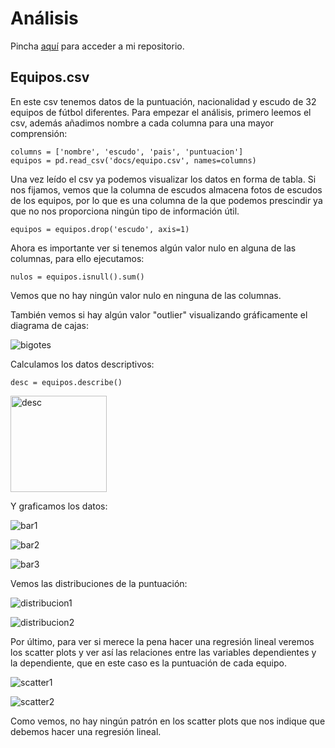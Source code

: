 # Análisis
Pincha [aquí](https://github.com/pelahumi/Api_Casas_Apuestas) para acceder a mi repositorio.

## Equipos.csv
En este csv tenemos datos de la puntuación, nacionalidad y escudo de 32 equipos de fútbol diferentes. Para empezar el análisis, primero leemos el csv, además añadimos nombre a cada columna para una mayor comprensión:

```
columns = ['nombre', 'escudo', 'pais', 'puntuacion']
equipos = pd.read_csv('docs/equipo.csv', names=columns)
```

Una vez leído el csv ya podemos visualizar los datos en forma de tabla. Si nos fijamos, vemos que la columna de escudos almacena fotos de escudos de los equipos, por lo que es una columna de la que podemos prescindir ya que no nos proporciona ningún tipo de información útil.

```
equipos = equipos.drop('escudo', axis=1)
```

Ahora es importante ver si tenemos algún valor nulo en alguna de las columnas, para ello ejecutamos:

```
nulos = equipos.isnull().sum()
```

Vemos que no hay ningún valor nulo en ninguna de las columnas. 

También vemos si hay algún valor "outlier" visualizando gráficamente el diagrama de cajas:

![bigotes](https://github.com/pelahumi/Api_Casas_Apuestas/assets/91721764/df2cc0d8-0e21-463a-8791-4fd742461431)


Calculamos los datos descriptivos:

```
desc = equipos.describe()
```

<img width="154" alt="desc" src="https://github.com/pelahumi/Api_Casas_Apuestas/assets/91721764/04557159-6fd2-46b9-988a-8a53515564b4">

Y graficamos los datos:

![bar1](https://github.com/pelahumi/Api_Casas_Apuestas/assets/91721764/9d7ecfad-beb9-469a-addd-0a23297ec4b9)

![bar2](https://github.com/pelahumi/Api_Casas_Apuestas/assets/91721764/721fc2ae-6ae7-48dd-b0f1-8d8dcccb87ab)

![bar3](https://github.com/pelahumi/Api_Casas_Apuestas/assets/91721764/369203f4-429f-471c-9128-28cf96eab862)

Vemos las distribuciones de la puntuación:

![distribucion1](https://github.com/pelahumi/Api_Casas_Apuestas/assets/91721764/1a9879f5-8c34-45ab-be65-572df01232a7)

![distribucion2](https://github.com/pelahumi/Api_Casas_Apuestas/assets/91721764/15473304-2daa-416a-9aa0-36fa06c16a70)

Por último, para ver si merece la pena hacer una regresión lineal veremos los scatter plots y ver así las relaciones entre las variables dependientes y la dependiente, que en este caso es la puntuación de cada equipo.

![scatter1](https://github.com/pelahumi/Api_Casas_Apuestas/assets/91721764/7551b522-b8bd-4481-b739-9253b8937215)

![scatter2](https://github.com/pelahumi/Api_Casas_Apuestas/assets/91721764/52cfb38e-70c0-413c-af6b-742166ad5319)

Como vemos, no hay ningún patrón en los scatter plots que nos indique que debemos hacer una regresión lineal.

